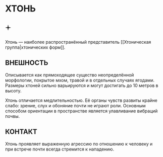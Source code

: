 # ХТОНЬ

## 🟄

Хтонь — наиболее распространённый представитель [[Хтоническая группа|хтонических форм]].

## ВНЕШНОСТЬ

Описывается как прямоходящее существо неопределённой морфологии, покрытое мхом, травой и в отдельных случаях ягодами. Размеры хтоней сильно варьируются и могут достигать до 10 метров в высоту.

Хтонь отличается медлительностью. Её органы чувств развиты крайне слабо: зрение, слух и обоняние почти не играют роли. Основным способом ориентации в пространстве является улавливание вибраций почвы.

## КОНТАКТ

Хтонь проявляет выраженную агрессию по отношению к человеку и при встрече почти всегда стремится к нападению.